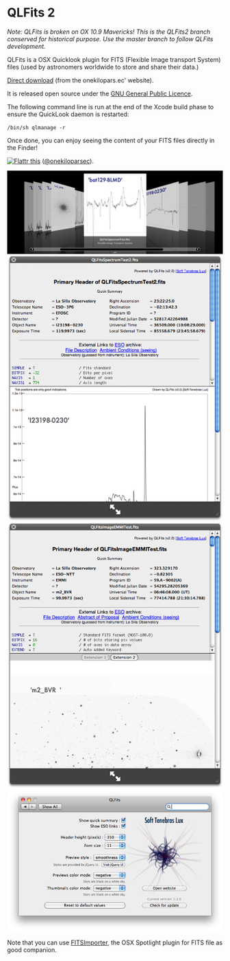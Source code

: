 QLFits 2
========

_Note: QLFits is broken on OX 10.9 Mavericks! This is the QLFits2 branch conserved for historical purpose. Use the master branch to follow QLFits development._

QLFits is a OSX Quicklook plugin for FITS (Flexible Image transport System) files (used by astronomers worldwide to store and share their data.)

[Direct download](http://onekilopars.ec/softwares/QLFits2.3.0.pkg) (from the onekilopars.ec' website).

It is released open source under the [GNU General Public Licence](http://en.wikipedia.org/wiki/GNU_General_Public_License).

The following command line is run at the end of the Xcode build phase to ensure the QuickLook daemon is restarted:

    /bin/sh qlmanage -r
    
Once done, you can enjoy seeing the content of your FITS files directly in the Finder!

<a href="https://flattr.com/submit/auto?user_id=onekiloparsec&url=https%3A%2F%2Fgithub.com%2Fonekiloparsec%2FQLFits" target="_blank"><img src="http://api.flattr.com/button/flattr-badge-large.png" alt="Flattr this" title="Flattr this" border="0"></a> ([@onekiloparsec](https://twitter.com/onekiloparsec)). 

<img src="Resources/QLFits2.0_snap1.png" width=1047px>
<img src="Resources/QLFits2.0_snap2.png" width=616px>
<img src="Resources/QLFits2.0_snap3.png" width=616px>
<img src="Resources/QLFits2.2_snap4.png" width=748px>

Note that you can use [FITSImporter](https://github.com/onekiloparsec/FITSImporter), the OSX Spotlight plugin for FITS file as good companion.

